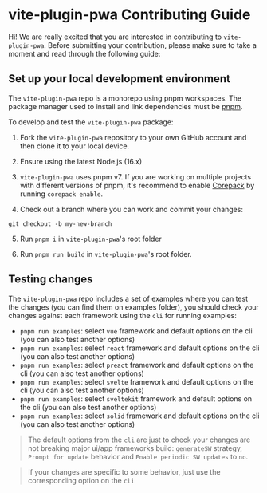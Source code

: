 # vite-plugin-pwa Contributing Guide

Hi! We are really excited that you are interested in contributing to `vite-plugin-pwa`. Before submitting your contribution, please make sure to take a moment and read through the following guide:

## Set up your local development environment

The `vite-plugin-pwa` repo is a monorepo using pnpm workspaces. The package manager used to install and link dependencies must be [pnpm](https://pnpm.io/).

To develop and test the `vite-plugin-pwa` package:

1. Fork the `vite-plugin-pwa` repository to your own GitHub account and then clone it to your local device.

2. Ensure using the latest Node.js (16.x)

3. `vite-plugin-pwa` uses pnpm v7. If you are working on multiple projects with different versions of pnpm, it's recommend to enable [Corepack](https://github.com/nodejs/corepack) by running `corepack enable`.

4. Check out a branch where you can work and commit your changes:
```shell
git checkout -b my-new-branch
```

5. Run `pnpm i` in `vite-plugin-pwa`'s root folder

6. Run `pnpm run build` in `vite-plugin-pwa`'s root folder.

## Testing changes

The `vite-plugin-pwa` repo includes a set of examples where you can test the changes (you can find them on examples folder), you should check your changes against each framework using the `cli` for running examples:
- `pnpm run examples`: select `vue` framework and default options on the cli (you can also test another options)
- `pnpm run examples`: select `react` framework and default options on the cli (you can also test another options)
- `pnpm run examples`: select `preact` framework and default options on the cli (you can also test another options)
- `pnpm run examples`: select `svelte` framework and default options on the cli (you can also test another options)
- `pnpm run examples`: select `sveltekit` framework and default options on the cli (you can also test another options)
- `pnpm run examples`: select `solid` framework and default options on the cli (you can also test another options)

> The default options from the `cli` are just to check your changes are not breaking major ui/app frameworks build: `generateSW` strategy, `Prompt for update` behavior and `Enable periodic SW updates` to `no`. 

> If your changes are specific to some behavior, just use the corresponding option on the `cli`
